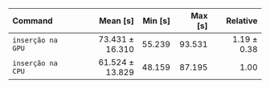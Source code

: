 | Command | Mean [s] | Min [s] | Max [s] | Relative |
|:---|---:|---:|---:|---:|
| `inserção na GPU` | 73.431 ± 16.310 | 55.239 | 93.531 | 1.19 ± 0.38 |
| `inserção na CPU` | 61.524 ± 13.829 | 48.159 | 87.195 | 1.00 |
